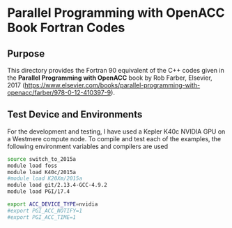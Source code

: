 # Parallel Programming with OpenACC Book Fortran Codes

## Purpose
This directory provides the Fortran 90 equivalent of the C++ codes given in the **Parallel Programming with OpenACC** book by Rob Farber, Elsevier, 2017 (https://www.elsevier.com/books/parallel-programming-with-openacc/farber/978-0-12-410397-9).

## Test Device and Environments
For the development and testing, I have used a Kepler K40c NVIDIA GPU on a Westmere compute node. To compile and test each of the examples, the following environment variables and compilers are used

```bash
source switch_to_2015a
module load foss
module load K40c/2015a
#module load K20Xm/2015a
module load git/2.13.4-GCC-4.9.2
module load PGI/17.4

export ACC_DEVICE_TYPE=nvidia
#export PGI_ACC_NOTIFY=1
#export PGI_ACC_TIME=1
```

